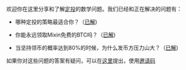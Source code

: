 欢迎你在这里分享和了解[定投](https://github.com/xiaolai/regular-investing-in-box)的数学问题。我们已经和正在解决的问题有：

- 哪种定投的策略最适合你？（[已解](regular_investment_strategy_zh.pdf))

- 你能永远领取Mixin免费的BTC吗？（[已解](Mixin_BTC-v1.0.pdf))

- 当坚持领币的概率达到80%的时候，为什么发币方压力山大？（[已解](Mixin_BTC_v1_1_zn.pdf))

如果你对这些问题的答案有疑问，可以在[这里](https://github.com/yijunyu/regular-invest-maths/issues)提出，使用[邀请码](invite.md)
